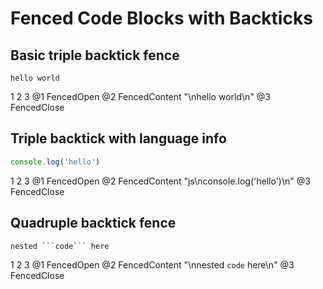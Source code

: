# Fenced Code Blocks with Backticks

## Basic triple backtick fence

```
hello world
```
1  2            3
@1 FencedOpen
@2 FencedContent "\nhello world\n"
@3 FencedClose

## Triple backtick with language info

```js
console.log('hello')
```
1  2                       3
@1 FencedOpen
@2 FencedContent "js\nconsole.log('hello')\n"
@3 FencedClose

## Quadruple backtick fence

````
nested ```code``` here
````
1   2                       3
@1 FencedOpen
@2 FencedContent "\nnested ```code``` here\n"
@3 FencedClose